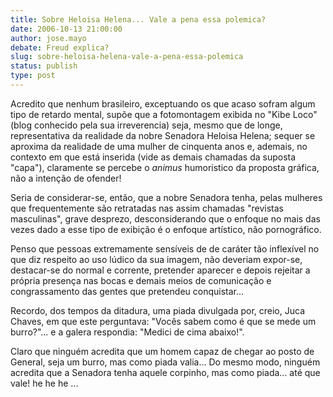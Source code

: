 ```yaml
---
title: Sobre Heloisa Helena... Vale a pena essa polemica?
date: 2006-10-13 21:00:00
author: jose.mayo
debate: Freud explica?
slug: sobre-heloisa-helena-vale-a-pena-essa-polemica
status: publish 
type: post
---
```


Acredito que nenhum brasileiro, exceptuando os que acaso sofram algum tipo de retardo mental, supõe que a fotomontagem exibida no "Kibe Loco" (blog conhecido pela sua irreverencia) seja, mesmo que de longe, representativa da realidade da nobre Senadora Heloisa Helena; sequer se aproxima da realidade de uma mulher de cinquenta anos e, ademais, no contexto em que está inserida (vide as demais chamadas da suposta "capa"), claramente se percebe o *animus* humoristico da proposta gráfica, não a intenção de ofender!


Seria de considerar-se, então, que a nobre Senadora tenha, pelas mulheres que frequentemente são retratadas nas assim chamadas "revistas masculinas", grave desprezo, desconsiderando que o enfoque no mais das vezes dado a esse tipo de exibição é o enfoque artístico, não pornográfico.


Penso que pessoas extremamente sensíveis de de caráter tão inflexível no que diz respeito ao uso lúdico da sua imagem, não deveriam expor-se, destacar-se do normal e corrente, pretender aparecer e depois rejeitar a própria presença nas bocas e demais meios de comunicação e congrassamento das gentes que pretendeu conquistar...


Recordo, dos tempos da ditadura, uma piada divulgada por, creio, Juca Chaves, em que este perguntava: "Vocês sabem como é que se mede um burro?"... e a galera respondia: "Medici de cima abaixo!".


Claro que ninguém acredita que um homem capaz de chegar ao posto de General, seja um burro, mas como piada valia... Do mesmo modo, ninguém acredita que a Senadora tenha aquele corpinho, mas como piada... até que vale! he he he ...


